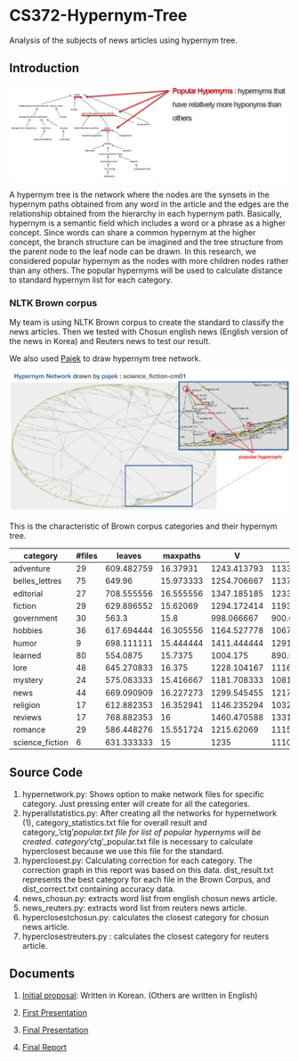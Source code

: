 # CS372-Hypernym-Tree

Analysis of the subjects of news articles using hypernym tree.

## Introduction

![alt tag](intro1.png)

A hypernym tree is the network where the nodes are the synsets in the hypernym paths obtained from any word in the article and the edges are the relationship obtained from the hierarchy in each hypernym path. Basically, hypernym is a semantic field which includes a word or a phrase as a higher concept. Since words can share a common hypernym at the higher concept, the branch structure can be imagined and the tree structure from the parent node to the leaf node can be drawn. In this research, we considered popular hypernym as the nodes with more children nodes rather than any others. The popular hypernyms will be used to calculate distance to standard hypernym list for each category.

### NLTK Brown corpus

My team is using NLTK Brown corpus to create the standard to classify the news articles. Then we tested with Chosun english news (English version of the news in Korea) and Reuters news to test our result.

We also used [Pajek](http://vlado.fmf.uni-lj.si/pub/networks/pajek/) to draw hypernym tree network.

![alt tag](intro2.png)

This is the characteristic of Brown corpus categories and their hypernym tree.

category | #files | leaves | maxpaths | V | E
-------- | ------ | ------ | -------- | - | -
adventure | 29 | 609.482759 | 16.37931 | 1243.413793 | 1133.241379
belles_lettres | 75 | 649.96 | 15.973333 | 1254.706667 | 1137.626667
editorial | 27 | 708.555556 | 16.555556 | 1347.185185 | 1233.925926
fiction | 29 | 629.896552 | 15.62069 | 1294.172414 | 1193.517241
government | 30 | 563.3 | 15.8 | 998.066667 | 900.633333
hobbies | 36 | 617.694444 | 16.305556 | 1164.527778 | 1067.388889
humor | 9 | 698.111111 | 15.444444 | 1411.444444 | 1291.444444
learned | 80 | 554.0875 | 15.7375 | 1004.175 | 890.525
lore | 48 | 645.270833 | 16.375 | 1228.104167 | 1116.166667
mystery | 24 | 575.083333 | 15.416667 | 1181.708333 | 1081.375
news | 44 | 669.090909 | 16.227273 | 1299.545455 | 1217.068182
religion | 17 | 612.882353 | 16.352941 | 1146.235294 | 1032.588235
reviews | 17 | 768.882353 | 16 | 1460.470588 | 1331.470588
romance | 29 | 586.448276 | 15.551724 | 1215.62069 | 1115.137931
science_fiction | 6 | 631.333333 | 15 | 1235 | 1110.666667

## Source Code
1. hypernetwork.py: Shows option to make network files for specific category. Just pressing enter will create for all the categories.
2. hyperallstatistics.py: After creating all the networks for hypernetwork (1), category_statistics.txt file for overall result and category_’ctg’_popular.txt file for list of popular hypernyms will be created. category_’ctg’_popular.txt file is necessary to calculate hyperclosest because we use this file for the standard.
3. hyperclosest.py: Calculating correction for each category. The correction graph in this report was based on this data. dist_result.txt represents the best category for each file in the Brown Corpus, and dist_correct.txt containing accuracy data.
4. news_chosun.py: extracts word list from english chosun news article.
5. news_reuters.py: extracts word list from reuters news article.
6. hyperclosestchosun.py: calculates the closest category for chosun news article.
7. hyperclosestreuters.py : calculates the closest category for reuters article.

## Documents

1. [Initial proposal](1_NLP_Proposal.pdf): Written in Korean. (Others are written in English)

2. [First Presentation](2_NLP_First_Presentation.pdf)

3. [Final Presentation](3_NLP_Final_Presentation.pdf)

4. [Final Report](4_NLP_Final_Report.pdf)
